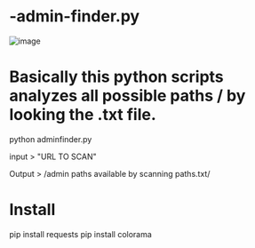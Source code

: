 
# -admin-finder.py

![image](https://user-images.githubusercontent.com/80414186/125820834-4916c2e0-401d-438a-90ba-387b4d42b1f6.png)

 # Basically this python scripts analyzes all possible paths / by looking the .txt file.

 python adminfinder.py
 
 input > "URL TO SCAN"
 
 Output > /admin paths available by scanning paths.txt/

# Install

pip install requests
pip install colorama

